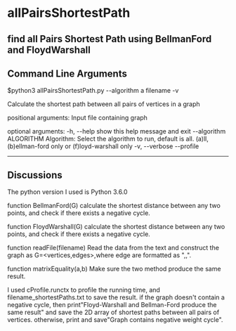 # allPairsShortestPath
find all Pairs Shortest Path using BellmanFord and FloydWarshall
----------------------
Command Line Arguments
----------------------
$python3  allPairsShortestPath.py --algorithm a filename -v

Calculate the shortest path between all pairs of vertices in a graph

positional arguments:
  <filename>            Input file containing graph

optional arguments:
  -h, --help            show this help message and exit
  --algorithm ALGORITHM
                        Algorithm: Select the algorithm to run, default is
                        all. (a)ll, (b)ellman-ford only or (f)loyd-warshall
                        only
  -v, --verbose
  --profile


----------------------
Discussions
----------------------

The python version I used is Python 3.6.0

function BellmanFord(G) 
calculate the shortest distance between any two points, and check if there exists
a negative cycle.

function FloydWarshall(G)
calculate the shortest distance between any two points, and check if there exists
a negative cycle.


function readFile(filename)
Read the data from the text and construct the graph as G=<vertices,edges>,where edge
are formatted as "<source>,<sink>,<weight>".

function matrixEquality(a,b)
Make sure the two method produce the same result.

I used cProfile.runctx to profile the running time, and filename_shortestPaths.txt to save the result.
if the graph doesn't contain a negative cycle, then print"Floyd-Warshall and Bellman-Ford produce the same result"
and save the 2D array of shortest paths between all pairs of vertices. otherwise, print and save"Graph contains negative weight cycle".
